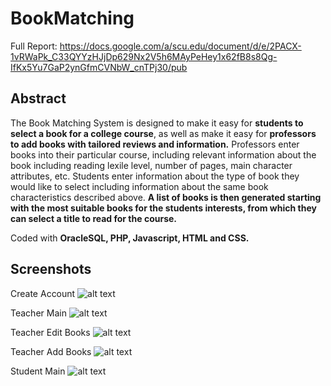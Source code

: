 # BookMatching

Full Report: https://docs.google.com/a/scu.edu/document/d/e/2PACX-1vRWaPk_C33QYYzHJjDp629Nx2V5h6MAyPeHey1x62fB8s8Qg-IfKx5Yu7GaP2ynGfmCVNbW_cnTPj30/pub

## Abstract

The Book Matching System is designed to make it easy for **students to select a book for a college course**, as well as make it easy for **professors to add books with tailored reviews and information.** Professors enter books into their particular course, including relevant information about the book including reading lexile level, number of pages, main character attributes, etc. Students enter information about the type of book they would like to select including information about the same book characteristics described above. **A list of books is then generated starting with the most suitable books for the students interests, from which they can select a title to read for the course.**

Coded with **OracleSQL, PHP, Javascript, HTML and CSS.**

## Screenshots

Create Account
![alt text](https://lh3.googleusercontent.com/U4dPbLW9Oh9zYi_ect35KmsiacNn65FXXRR1qnqMA7i-A6oYgxj79NDeq_gZwvcsngIGV5qfLtvXhZO5r9aE17cJ-vTaqL2LP8THSPr1Bg3k0f14CNQBdZn9qycilQ9WQeBOqGFe)

Teacher Main
![alt text](https://lh6.googleusercontent.com/kyiLs8WFx-lJr3dHffBsiDtFHUDQf5Jm-Ed_lsAIMTELzRI-KbCPepqZf0gDUixy8XFyHs_gOPN_7_Cveb4v5gOlx7oHa3vBh4Y6CJxMVQcpKSptC2LMrOSJJjmAWKcIA9ZQswl_)

Teacher Edit Books
![alt text](https://lh3.googleusercontent.com/8-wfEFYbIgRTZIqy-mS7zi1nF-2L3FsFulvk10-kt1szqqDOFr_QTvWcOg4dr_bC0mHm0Jg0bUe8FegrSOcZAJC_oDj3qmKiWTK4i4w8hDZIY6ZU_ZuAu2DmhbiH5rL-HaLaVQgE)

Teacher Add Books
![alt text](https://lh5.googleusercontent.com/XR1WbXwlU229ZvHpS2A24tkydOB8hWeZZ-NzLrl5l-B6pZSWqYugMA7RXPLoFCCnS_oDiLvcDIhZ0RMObo-x0ulwZkfLDlV4z0Yp2Rv608t68DurZyL-DxfuH5vUdI8ZMjGxbACL)

Student Main
![alt text](https://lh5.googleusercontent.com/bM3XPnDN4yGMRM9ojKUR3ETAwfxVh6twNuAux2TsDSbJKznZdo9uAlqwam8Gj4ih8ECcrNeV0VuANyFbhOiHAQANglhHMnH4JYN33ukyYuFpcv2-qxq-vGPrmcOa0Ph8S-lIfeTE)
